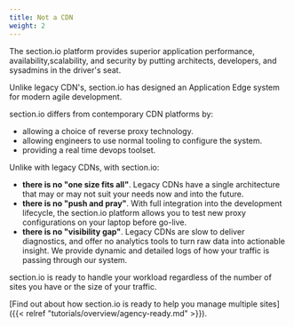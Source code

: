 ```yaml
---
title: Not a CDN
weight: 2
---
```


The section.io platform provides superior application performance, availability,scalability, and security by putting architects, developers, and sysadmins in the driver's seat. 

Unlike legacy CDN's, section.io has designed an Application Edge system for modern agile development. 

section.io differs from contemporary CDN platforms by: 

* allowing a choice of reverse proxy technology.
* allowing engineers to use normal tooling to configure the system.
* providing a real time devops toolset.

Unlike with legacy CDNs, with section.io:

* **there is no "one size fits all"**. Legacy CDNs have a single architecture that may or may not suit your needs now and into the future.
* **there is no "push and pray"**. With full integration into the development lifecycle, the section.io platform allows you to test new proxy configurations on your laptop before go-live.
* **there is no "visibility gap"**. Legacy CDNs are slow to deliver diagnostics, and offer no analytics tools to turn raw data into actionable insight. We provide dynamic and detailed logs of how your traffic is passing through our system.  

section.io is ready to handle your workload regardless of the number of sites you have or the size of your traffic. 

[Find out about how section.io is ready to help you manage multiple sites]({{< relref "tutorials/overview/agency-ready.md" >}}).